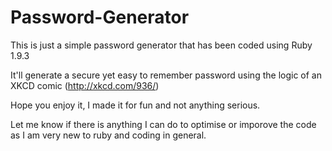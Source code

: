 Password-Generator
===========================

This is just a simple password generator that has been coded using Ruby 1.9.3

It'll generate a secure yet easy to remember password using the logic of an XKCD comic (http://xkcd.com/936/)

Hope you enjoy it, I made it for fun and not anything serious.

Let me know if there is anything I can do to optimise or imporove the code as I am very new to ruby and coding in general.
